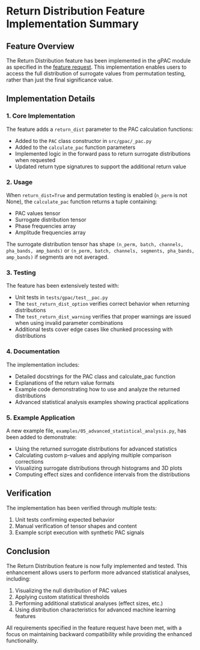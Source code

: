 # Return Distribution Feature Implementation Summary

## Feature Overview

The Return Distribution feature has been implemented in the gPAC module as specified in the [feature request](./feature-request-return-distribution-option.md). This implementation enables users to access the full distribution of surrogate values from permutation testing, rather than just the final significance value.

## Implementation Details

### 1. Core Implementation

The feature adds a `return_dist` parameter to the PAC calculation functions:

- Added to the `PAC` class constructor in `src/gpac/_pac.py`
- Added to the `calculate_pac` function parameters
- Implemented logic in the forward pass to return surrogate distributions when requested
- Updated return type signatures to support the additional return value

### 2. Usage

When `return_dist=True` and permutation testing is enabled (`n_perm` is not None), the `calculate_pac` function returns a tuple containing:
- PAC values tensor
- Surrogate distribution tensor
- Phase frequencies array
- Amplitude frequencies array

The surrogate distribution tensor has shape `(n_perm, batch, channels, pha_bands, amp_bands)` or 
`(n_perm, batch, channels, segments, pha_bands, amp_bands)` if segments are not averaged.

### 3. Testing

The feature has been extensively tested with:
- Unit tests in `tests/gpac/test__pac.py`
- The `test_return_dist_option` verifies correct behavior when returning distributions
- The `test_return_dist_warning` verifies that proper warnings are issued when using invalid parameter combinations
- Additional tests cover edge cases like chunked processing with distributions

### 4. Documentation

The implementation includes:
- Detailed docstrings for the PAC class and calculate_pac function
- Explanations of the return value formats
- Example code demonstrating how to use and analyze the returned distributions
- Advanced statistical analysis examples showing practical applications

### 5. Example Application

A new example file, `examples/05_advanced_statistical_analysis.py`, has been added to demonstrate:
- Using the returned surrogate distributions for advanced statistics
- Calculating custom p-values and applying multiple comparison corrections
- Visualizing surrogate distributions through histograms and 3D plots
- Computing effect sizes and confidence intervals from the distributions

## Verification

The implementation has been verified through multiple tests:
1. Unit tests confirming expected behavior
2. Manual verification of tensor shapes and content
3. Example script execution with synthetic PAC signals

## Conclusion

The Return Distribution feature is now fully implemented and tested. This enhancement allows users to perform more advanced statistical analyses, including:

1. Visualizing the null distribution of PAC values
2. Applying custom statistical thresholds
3. Performing additional statistical analyses (effect sizes, etc.)
4. Using distribution characteristics for advanced machine learning features

All requirements specified in the feature request have been met, with a focus on maintaining backward compatibility while providing the enhanced functionality.